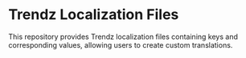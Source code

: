 # Trendz Localization Files

This repository provides Trendz localization files containing keys and corresponding values, allowing users to create custom translations.

